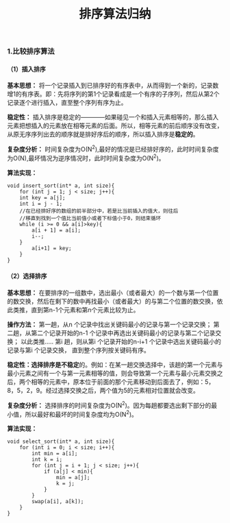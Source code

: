 ﻿---
layout: post
title: 排序算法归纳
---

### 1.比较排序算法
#### （1）插入排序
**基本思想：** 将一个记录插入到已排序好的有序表中，从而得到一个新的，记录数增1的有序表。即：先将序列的第1个记录看成是一个有序的子序列，然后从第2个记录逐个进行插入，直至整个序列有序为止。

**稳定性：** 插入排序是稳定的————如果碰见一个和插入元素相等的，那么插入元素把想插入的元素放在相等元素的后面。所以，相等元素的前后顺序没有改变，从原无序序列出去的顺序就是排好序后的顺序，所以插入排序是**稳定的**。 

**复杂度分析：** 时间复杂度为O(N<sup>2</sup>),最好的情况是已经排好序的，此时时间复杂度为O(N),最坏情况为逆序情况时，此时时间复杂度为O(N<sup>2</sup>)。

**算法实现：**

    void insert_sort(int* a, int size){
	    for (int j = 1; j < size; j++){
		int key = a[j];
		int i = j - 1;
		//在已经排好序的数组的前半部分中，若是比当前插入的值大，则往后
		//移直到找到一个值比当前值小或者下标值小于0，则结束循环	
		while (i >= 0 && a[i]>key){
			a[i + 1] = a[i];
			i--;
		}	
	    	a[i+1] = key;
        }
    }
  
  
  
 
#### （2）选择排序
**基本思想：** 在要排序的一组数中，选出最小（或者最大）的一个数与第一个位置的数交换，然后在剩下的数中再找最小（或者最大）的与第二个位置的数交换，依此类推，直到第n-1个元素和第n个元素比较为止。

**操作方法：** 
第一趟，从n 个记录中找出关键码最小的记录与第一个记录交换；
第二趟，从第二个记录开始的n-1 个记录中再选出关键码最小的记录与第二个记录交换；
以此类推.....
第i 趟，则从第i 个记录开始的n-i+1 个记录中选出关键码最小的记录与第i 个记录交换，
直到整个序列按关键码有序。

**稳定性：**选择排序是**不稳定**的。例如：在某一趟交换选择中，该趟的第一个元素与最小元素之间有一个与第一元素相等的值，则会导致第一个元素与最小元素交换之后，两个相等的元素中，原本位于前面的那个元素移动到后面去了，例如：5，8，5，2，9。经过选择交换之后，两个值为5的元素相对位置就会改变。

**复杂度分析：** 选择排序的时间复杂度为O(N<sup>2</sup>)。因为每趟都要选出剩下部分的最小值，所以最好和最坏的时间复杂度均为O(N<sup>2</sup>)。

**算法实现：**

    void select_sort(int* a, int size){
	    for (int i = 0; i < size; i++){
		    int min = a[i];
		    int k = i;
		    for (int j = i + 1; j < size; j++){
		    	if (a[j] < min){
			    	min = a[j];
			    	k = j;
			    }
		    }
	   	    swap(a[i], a[k]);
	    }
	}
